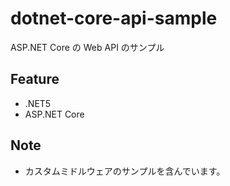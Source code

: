 # dotnet-core-api-sample
ASP.NET Core の Web API のサンプル

## Feature
- .NET5
- ASP.NET Core

## Note
- カスタムミドルウェアのサンプルを含んでいます。
